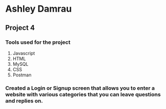 # Ashley Damrau
## Project 4


### Tools used for the project
1. Javascript
2. HTML
3. MySQL
4. CSS
5. Postman

### Created a Login or Signup screen that allows you to enter a website with various categories that you can leave questions and replies on.
